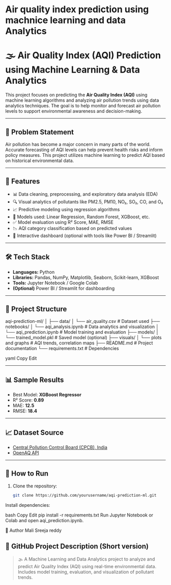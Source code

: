 # Air quality index prediction using machnice learning and data Analytics
# 🌫️ Air Quality Index (AQI) Prediction using Machine Learning & Data Analytics

This project focuses on predicting the **Air Quality Index (AQI)** using machine learning algorithms and analyzing air pollution trends using data analytics techniques. The goal is to help monitor and forecast air pollution levels to support environmental awareness and decision-making.

---

## 📌 Problem Statement

Air pollution has become a major concern in many parts of the world. Accurate forecasting of AQI levels can help prevent health risks and inform policy measures. This project utilizes machine learning to predict AQI based on historical environmental data.

---

## 🚀 Features

- 📊 Data cleaning, preprocessing, and exploratory data analysis (EDA)
- 🔍 Visual analytics of pollutants like PM2.5, PM10, NO₂, SO₂, CO, and O₃
- 📈 Predictive modeling using regression algorithms
- 🧠 Models used: Linear Regression, Random Forest, XGBoost, etc.
- ✅ Model evaluation using R² Score, MAE, RMSE
- 📉 AQI category classification based on predicted values
- 📍 Interactive dashboard (optional with tools like Power BI / Streamlit)

---

## 🛠️ Tech Stack

- **Languages:** Python
- **Libraries:** Pandas, NumPy, Matplotlib, Seaborn, Scikit-learn, XGBoost
- **Tools:** Jupyter Notebook / Google Colab
- **(Optional)** Power BI / Streamlit for dashboarding

---

## 📁 Project Structure

aqi-prediction-ml/
│
├── data/
│ └── air_quality.csv # Dataset used
├── notebooks/
│ └── aqi_analysis.ipynb # Data analytics and visualization
│ └── aqi_prediction.ipynb # Model training and evaluation
├── models/
│ └── trained_model.pkl # Saved model (optional)
├── visuals/
│ └── plots and graphs # AQI trends, correlation maps
├── README.md # Project documentation
└── requirements.txt # Dependencies

yaml
Copy
Edit

---

## 📊 Sample Results

- Best Model: **XGBoost Regressor**
- R² Score: **0.89**
- MAE: **12.5**
- RMSE: **18.4**

---

## 📈 Dataset Source

- [Central Pollution Control Board (CPCB), India](https://cpcb.nic.in/)
- [OpenAQ API](https://openaq.org)

---

## 🚀 How to Run

1. Clone the repository:
   ```bash
   git clone https://github.com/yourusername/aqi-prediction-ml.git
Install dependencies:

bash
Copy
Edit
pip install -r requirements.txt
Run Jupyter Notebook or Colab and open aqi_prediction.ipynb.





👤 Author
Mali Sreeja reddy



## 💬 GitHub Project Description (Short version)

> 🌫️ A Machine Learning and Data Analytics project to analyze and predict Air Quality Index (AQI) using real-time environmental data. Includes model training, evaluation, and visualization of pollutant trends.


